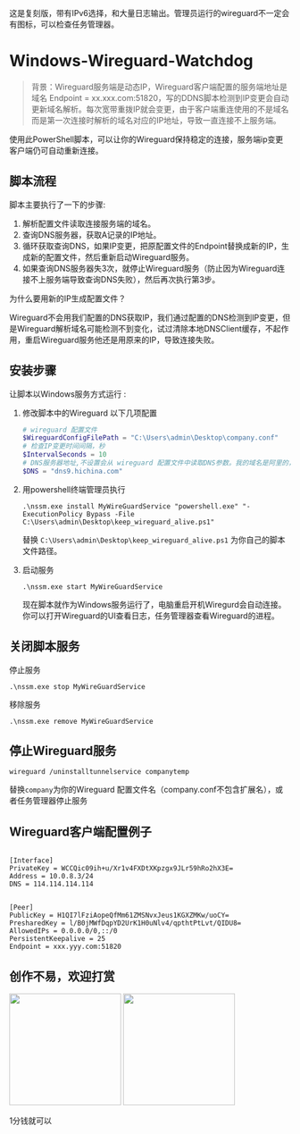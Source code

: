 这是复刻版，带有IPv6选择，和大量日志输出。管理员运行的wireguard不一定会有图标，可以检查任务管理器。

# Windows-Wireguard-Watchdog

> 背景：Wireguard服务端是动态IP，Wireguard客户端配置的服务端地址是域名 Endpoint = xx.xxx.com:51820，写的DDNS脚本检测到IP变更会自动更新域名解析。每次宽带重拨IP就会变更，由于客户端重连使用的不是域名而是第一次连接时解析的域名对应的IP地址，导致一直连接不上服务端。

使用此PowerShell脚本，可以让你的Wireguard保持稳定的连接，服务端ip变更客户端仍可自动重新连接。

## 脚本流程

脚本主要执行了一下的步骤:

1. 解析配置文件读取连接服务端的域名。
2. 查询DNS服务器，获取A记录的IP地址。
3. 循环获取查询DNS，如果IP变更，把原配置文件的Endpoint替换成新的IP，生成新的配置文件，然后重新启动Wireguard服务。
4. 如果查询DNS服务器失3次，就停止Wireguard服务（防止因为Wireguard连接不上服务端导致查询DNS失败），然后再次执行第3步。

为什么要用新的IP生成配置文件？

Wireguard不会用我们配置的DNS获取IP，我们通过配置的DNS检测到IP变更，但是Wireguard解析域名可能检测不到变化，试过清除本地DNSClient缓存，不起作用，重启Wireguard服务他还是用原来的IP，导致连接失败。

## 安装步骤

让脚本以Windows服务方式运行 :

1. 修改脚本中的Wireguard 以下几项配置
	```powershell
	# wireguard 配置文件
	$WireguardConfigFilePath = "C:\Users\admin\Desktop\company.conf" 
	# 检查IP变更时间间隔，秒
	$IntervalSeconds = 10
	# DNS服务器地址,不设置会从 wireguard 配置文件中读取DNS参数。我的域名是阿里的，dns9.hichina.com是阿里分配DNS服务器（阿里后台域名解析设置页面能看到这个地址），能立即检测到域名解析的ip变更
	$DNS = "dns9.hichina.com" 
	```
	
2. 用powershell终端管理员执行
	```shell
	.\nssm.exe install MyWireGuardService "powershell.exe" "-ExecutionPolicy Bypass -File C:\Users\admin\Desktop\keep_wireguard_alive.ps1"
	```
	替换 `C:\Users\admin\Desktop\keep_wireguard_alive.ps1` 为你自己的脚本文件路径。
	
3. 启动服务
	```shell
	.\nssm.exe start MyWireGuardService
	```
   现在脚本就作为Windows服务运行了，电脑重启开机Wiregurd会自动连接。你可以打开Wireguard的UI查看日志，任务管理器查看Wireguard的进程。
   
## 关闭脚本服务

停止服务

```shell
.\nssm.exe stop MyWireGuardService
```

移除服务

```shell
.\nssm.exe remove MyWireGuardService
```

## 停止Wireguard服务

```shell
wireguard /uninstalltunnelservice companytemp
```

替换`company`为你的Wireguard 配置文件名（company.conf不包含扩展名），或者任务管理器停止服务

## Wireguard客户端配置例子

```

[Interface]
PrivateKey = WCCQic09ih+u/Xr1v4FXDtXKpzgx9JLr59hRo2hX3E=
Address = 10.0.8.3/24
DNS = 114.114.114.114


[Peer]
PublicKey = H1QI7lFziAopeQfMm61ZMSNvxJeus1KGXZMKw/uoCY=
PresharedKey = l/B0jMWfDqpYD2UrK1H0uNlv4/qpthtPtLvt/QIDU8=
AllowedIPs = 0.0.0.0/0,::/0
PersistentKeepalive = 25
Endpoint = xxx.yyy.com:51820
```

## 创作不易，欢迎打赏

<img src="https://gitee.com/dcssn_weiangongsi/windows-wireguard-watchdog/raw/master/img/wechat-payment-code.jpg" style="width:200px" />
<img src="https://gitee.com/dcssn_weiangongsi/windows-wireguard-watchdog/raw/master/img/ali-payment-code.jpg" style="width:200px" />

1分钱就可以
